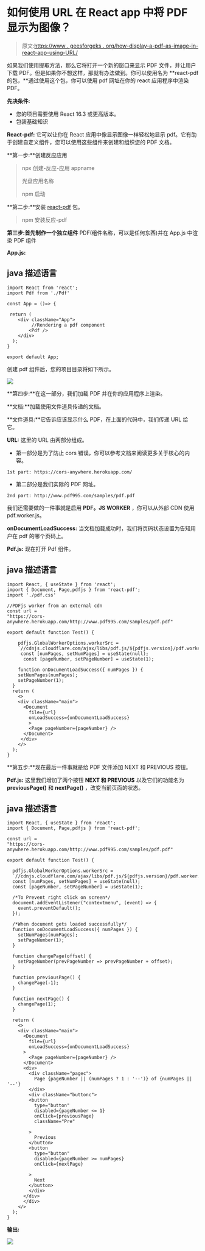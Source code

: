 # 如何使用 URL 在 React app 中将 PDF 显示为图像？

> 原文:[https://www . geesforgeks . org/how-display-a-pdf-as-image-in-react-app-using-URL/](https://www.geeksforgeeks.org/how-to-display-a-pdf-as-an-image-in-react-app-using-url/)

如果我们使用提取方法，那么它将打开一个新的窗口来显示 PDF 文件，并让用户下载 PDF。但是如果你不想这样，那就有办法做到。你可以使用名为 **react-pdf 的包，**通过使用这个包，你可以使用 pdf 网址在你的 react 应用程序中渲染 PDF。

**先决条件:**

*   您的项目需要使用 React 16.3 或更高版本。
*   包装基础知识

**React-pdf:** 它可以让你在 React 应用中像显示图像一样轻松地显示 pdf。它有助于创建自定义组件，您可以使用这些组件来创建和组织您的 PDF 文档。

**第一步:**创建反应应用

> npx 创建-反应-应用 appname
> 
> 光盘应用名称
> 
> npm 启动

**第二步:**安装 [react-pdf](https://www.npmjs.com/package/react-pdf) 包。

> npm 安装反应-pdf

**第三步:**首先制作一个**独立组件** PDF(组件名称，可以是任何东西)并在 App.js 中渲染 PDF 组件

**App.js:**

## java 描述语言

```
import React from 'react';
import Pdf from './Pdf'

const App = ()=> {

 return (
    <div className="App">
         //Rendering a pdf component
        <Pdf />
    </div>
  );
}

export default App;
```

创建 pdf 组件后，您的项目目录将如下所示。

![](img/f3fbecb7d14710b7c71d02f3763e49b8.png)

**第四步:**在这一部分，我们加载 PDF 并在你的应用程序上渲染。

**文档:**加载使用文件道具传递的文档。

**文件道具:**它告诉应该显示什么 PDF，在上面的代码中，我们传递 URL 给它。

**URL:** 这里的 URL 由两部分组成。

*   第一部分是为了防止 cors 错误，你可以参考文档来阅读更多关于核心的内容。

```
1st part: https://cors-anywhere.herokuapp.com/ 
```

*   第二部分是我们实际的 PDF 网址。

```
2nd part: http://www.pdf995.com/samples/pdf.pdf
```

我们还需要做的一件事就是启用 **PDF。JS WORKER** ，你可以从外部 CDN 使用 pdf.worker.js。

**onDocumentLoadSuccess:** 当文档加载成功时，我们将页码状态设置为告知用户在 pdf 的哪个页码上。

**Pdf.js:** 现在打开 Pdf 组件。

## java 描述语言

```
import React, { useState } from 'react';
import { Document, Page,pdfjs } from 'react-pdf';
import './pdf.css'

//PDFjs worker from an external cdn
const url = 
"https://cors-anywhere.herokuapp.com/http://www.pdf995.com/samples/pdf.pdf"

export default function Test() {

    pdfjs.GlobalWorkerOptions.workerSrc = 
    `//cdnjs.cloudflare.com/ajax/libs/pdf.js/${pdfjs.version}/pdf.worker.js`;
     const [numPages, setNumPages] = useState(null);
      const [pageNumber, setPageNumber] = useState(1);

    function onDocumentLoadSuccess({ numPages }) {
    setNumPages(numPages);
    setPageNumber(1);
  }
  return (
    <>
    <div className="main">
      <Document
        file={url}
        onLoadSuccess={onDocumentLoadSuccess}
        >
        <Page pageNumber={pageNumber} />
      </Document>
     </div>
    </>
  );
}
```

**第五步:**现在最后一件事就是给 PDF 文件添加 NEXT 和 PREVIOUS 按钮。

**Pdf.js:** 这里我们增加了两个按钮 **NEXT 和 PREVIOUS** 以及它们的功能名为 **previousPage()** 和 **nextPage()** ，改变当前页面的状态。

## java 描述语言

```
import React, { useState } from 'react';
import { Document, Page,pdfjs } from 'react-pdf';

const url = 
"https://cors-anywhere.herokuapp.com/http://www.pdf995.com/samples/pdf.pdf"

export default function Test() {

  pdfjs.GlobalWorkerOptions.workerSrc = 
  `//cdnjs.cloudflare.com/ajax/libs/pdf.js/${pdfjs.version}/pdf.worker.js`;
  const [numPages, setNumPages] = useState(null);
  const [pageNumber, setPageNumber] = useState(1);

  /*To Prevent right click on screen*/
  document.addEventListener("contextmenu", (event) => {
    event.preventDefault();
  });

  /*When document gets loaded successfully*/
  function onDocumentLoadSuccess({ numPages }) {
    setNumPages(numPages);
    setPageNumber(1);
  }

  function changePage(offset) {
    setPageNumber(prevPageNumber => prevPageNumber + offset);
  }

  function previousPage() {
    changePage(-1);
  }

  function nextPage() {
    changePage(1);
  }

  return (
    <>
    <div className="main">
      <Document
        file={url}
        onLoadSuccess={onDocumentLoadSuccess}
      >
        <Page pageNumber={pageNumber} />
      </Document>
      <div>
        <div className="pagec">
          Page {pageNumber || (numPages ? 1 : '--')} of {numPages || '--'}
        </div>
        <div className="buttonc">
        <button
          type="button"
          disabled={pageNumber <= 1}
          onClick={previousPage}
          className="Pre"

        >
          Previous
        </button>
        <button
          type="button"
          disabled={pageNumber >= numPages}
          onClick={nextPage}

        >
          Next
        </button>
        </div>
      </div>
      </div>
    </>
  );
}
```

**输出:**

![](img/222e7f676d85c38ee1e12798e4c441a8.png)